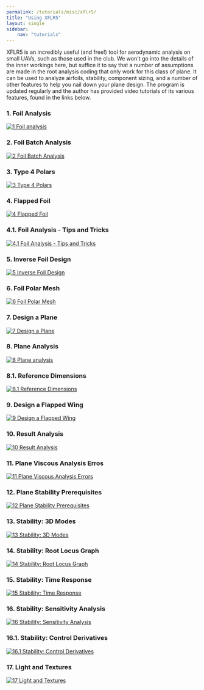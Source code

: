 ```yaml
---
permalink: /tutorials/misc/xflr5/
title: "Using XFLR5"
layout: single
sidebar:
    nav: "tutorials"
---
```


XFLR5 is an incredibly useful (and free!) tool for aerodynamic analysis on small UAVs, such as those used in the club. We won't go into the details of the inner workings here, but suffice it to say that a number of assumptions are made in the root analysis coding that only work for this class of plane. It can be used to analyze airfoils, stability, component sizing, and a number of other features to help you nail down your plane design. The program is updated regularly and the author has provided video tutorials of its various features, found in the links below.

### 1. Foil Analysis
[![1 Foil analysis](https://img.youtube.com/vi/U7saOcozpi8/0.jpg)](https://www.youtube.com/watch?v=U7saOcozpi8&list=PLtl5ylS6jdP6uOxzSJKPnUsvMbkmalfKg&index=2&t=0s "1 Foil analysis")
### 2. Foil Batch Analysis
[![2 Foil Batch Analysis](https://img.youtube.com/vi/O4qlA_hjORc/0.jpg)](https://www.youtube.com/watch?v=O4qlA_hjORc&list=PLtl5ylS6jdP6uOxzSJKPnUsvMbkmalfKg&index=3&t=0s "1 Foil analysis")
### 3. Type 4 Polars
[![3 Type 4 Polars](https://img.youtube.com/vi/7obBVeD7wd8/0.jpg)](https://www.youtube.com/watch?v=7obBVeD7wd8&list=PLtl5ylS6jdP6uOxzSJKPnUsvMbkmalfKg&index=3 "Type 4 Polars")
### 4. Flapped Foil
[![4 Flapped Foil](https://img.youtube.com/vi/xmalG5VS47g/0.jpg)](https://www.youtube.com/watch?v=xmalG5VS47g&list=PLtl5ylS6jdP6uOxzSJKPnUsvMbkmalfKg&index=4 "Flapped Foil")
### 4.1. Foil Analysis - Tips and Tricks
[![4.1 Foil Analysis - Tips and Tricks](https://img.youtube.com/vi/Hhn6xaobVDE/0.jpg)](https://www.youtube.com/watch?v=Hhn6xaobVDE&list=PLtl5ylS6jdP6uOxzSJKPnUsvMbkmalfKg&index=5 "Foil Analysis Tips and Tricks")
### 5. Inverse Foil Design
[![5 Inverse Foil Design](https://img.youtube.com/vi/JmWNR1O4Jdc/0.jpg)](https://www.youtube.com/watch?v=JmWNR1O4Jdc&list=PLtl5ylS6jdP6uOxzSJKPnUsvMbkmalfKg&index=6 "Inverse Foil Design")
### 6. Foil Polar Mesh
[![6 Foil Polar Mesh](https://img.youtube.com/vi/QfGSKCrv-Ps/0.jpg)](https://www.youtube.com/watch?v=QfGSKCrv-Ps&list=PLtl5ylS6jdP6uOxzSJKPnUsvMbkmalfKg&index=7 "Foil Polar Mesh")
### 7. Design a Plane
[![7 Design a Plane](https://img.youtube.com/vi/vhykE-mVBO4/0.jpg)](https://www.youtube.com/watch?v=vhykE-mVBO4&list=PLtl5ylS6jdP6uOxzSJKPnUsvMbkmalfKg&index=8 "Design a Plane")
### 8. Plane Analysis
[![8 Plane analysis](https://img.youtube.com/vi/bJddlSRSZGY/0.jpg)](https://www.youtube.com/watch?v=bJddlSRSZGY&list=PLtl5ylS6jdP6uOxzSJKPnUsvMbkmalfKg&index=9 "Plane Analysis")
### 8.1. Reference Dimensions
[![8.1 Reference Dimensions](https://img.youtube.com/vi/VH3M1NQYZPA/0.jpg)](https://www.youtube.com/watch?v=VH3M1NQYZPA&list=PLtl5ylS6jdP6uOxzSJKPnUsvMbkmalfKg&index=10 "Reference Dimensions")
### 9. Design a Flapped Wing
[![9 Design a Flapped Wing](https://img.youtube.com/vi/uUQhFh0d4uM/0.jpg)](https://www.youtube.com/watch?v=uUQhFh0d4uM&list=PLtl5ylS6jdP6uOxzSJKPnUsvMbkmalfKg&index=11 "Design a Flapped Wing")
### 10. Result Analysis
[![10 Result Analysis](https://img.youtube.com/vi/j_jGDfo4uqE/0.jpg)](https://www.youtube.com/watch?v=j_jGDfo4uqE&list=PLtl5ylS6jdP6uOxzSJKPnUsvMbkmalfKg&index=12 "Result Analysis")
### 11. Plane Viscous Analysis Erros
[![11 Plane Viscous Analysis Errors](https://img.youtube.com/vi/_8thw2CQCaI/0.jpg)](https://www.youtube.com/watch?v=_8thw2CQCaI&list=PLtl5ylS6jdP6uOxzSJKPnUsvMbkmalfKg&index=13 "Plane Viscous Analysis Errors")
### 12. Plane Stability Prerequisites
[![12 Plane Stability Prerequisites](https://img.youtube.com/vi/qujlrHkkgtU/0.jpg)](https://www.youtube.com/watch?v=qujlrHkkgtU&list=PLtl5ylS6jdP6uOxzSJKPnUsvMbkmalfKg&index=14 "Plane Stability Prerequisites")
### 13. Stability: 3D Modes
[![13 Stability: 3D Modes](https://img.youtube.com/vi/gtokASwF7U0/0.jpg)](https://www.youtube.com/watch?v=gtokASwF7U0&list=PLtl5ylS6jdP6uOxzSJKPnUsvMbkmalfKg&index=15 "Stability: 3D Modes")
### 14. Stability: Root Locus Graph
[![14 Stability: Root Locus Graph](https://img.youtube.com/vi/s7_xBjqTFXo/0.jpg)](https://www.youtube.com/watch?v=s7_xBjqTFXo&list=PLtl5ylS6jdP6uOxzSJKPnUsvMbkmalfKg&index=16 "Stability: Root Locus Graph")
### 15. Stability: Time Response
[![15 Stability: Time Response](https://img.youtube.com/vi/7cY9py0WXfE/0.jpg)](https://www.youtube.com/watch?v=7cY9py0WXfE&list=PLtl5ylS6jdP6uOxzSJKPnUsvMbkmalfKg&index=17 "Stability: Time Response")
### 16. Stability: Sensitivity Analysis
[![16 Stability: Sensitivity Analysis](https://img.youtube.com/vi/EvSpzbSceM4/0.jpg)](https://www.youtube.com/watch?v=EvSpzbSceM4&list=PLtl5ylS6jdP6uOxzSJKPnUsvMbkmalfKg&index=18 "Stability: Sensitivity Analysis")
### 16.1. Stability: Control Derivatives
[![16.1 Stability: Control Derivatives](https://img.youtube.com/vi/rBkaaNJH7AI/0.jpg)](https://www.youtube.com/watch?v=rBkaaNJH7AI&list=PLtl5ylS6jdP6uOxzSJKPnUsvMbkmalfKg&index=19 "Stability: Control Derivatives")
### 17. Light and Textures
[![17 Light and Textures](https://img.youtube.com/vi/xHgTZUqxnJg/0.jpg)](https://www.youtube.com/watch?v=xHgTZUqxnJg&list=PLtl5ylS6jdP6uOxzSJKPnUsvMbkmalfKg&index=20 "Light and Textures")
